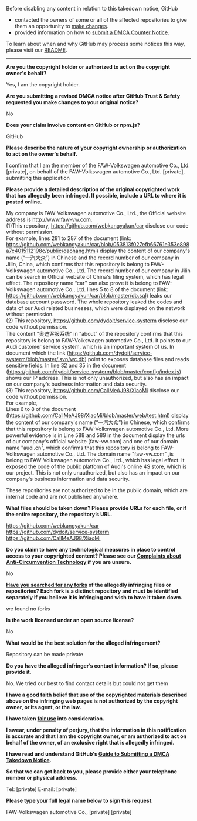 Before disabling any content in relation to this takedown notice, GitHub
- contacted the owners of some or all of the affected repositories to give them an opportunity to [make changes](https://docs.github.com/en/github/site-policy/dmca-takedown-policy#a-how-does-this-actually-work).
- provided information on how to [submit a DMCA Counter Notice](https://docs.github.com/en/articles/guide-to-submitting-a-dmca-counter-notice).

To learn about when and why GitHub may process some notices this way, please visit our [README](https://github.com/github/dmca/blob/master/README.md#anatomy-of-a-takedown-notice).

---

**Are you the copyright holder or authorized to act on the copyright owner's behalf?**  
  
Yes, I am the copyright holder.  
  
**Are you submitting a revised DMCA notice after GitHub Trust & Safety requested you make changes to your original notice?**  
  
No  
  
**Does your claim involve content on GitHub or npm.js?**  
  
GitHub  
  
**Please describe the nature of your copyright ownership or authorization to act on the owner's behalf.**  
  
I confirm that I am the member of the FAW-Volkswagen automotive Co., Ltd. [private], on behalf of the FAW-Volkswagen automotive Co., Ltd. [private], submitting this application  
  
**Please provide a detailed description of the original copyrighted work that has allegedly been infringed. If possible, include a URL to where it is posted online.**  
  
My company is FAW-Volkswagen automotive Co., Ltd., the Official website address is http://www.faw-vw.com.  
(1)This repository, https://github.com/webkangyakun/car disclose our code without permission.  
For example, lines 281 to 287 of the document (link: https://github.com/webkangyakun/car/blob/053813f027efb66761e353e898a7c4015112198c/public/daohang.html) display the content of our company's name (“一汽大众”) in Chinese and the record number of our company in Jilin, China, which confirms that this repository is belong to FAW-Volkswagen automotive Co., Ltd. The record number of our company in Jilin can be search in Official website of China's filing system, which has legal effect. The repository name “car” can also prove it is belong to FAW-Volkswagen automotive Co., Ltd. lines 5 to 8 of the document (link: https://github.com/webkangyakun/car/blob/master/db.sql) leaks our database account password. The whole repository leaked the codes and data of our Audi related businesses, which were displayed on the network without permission.  
(2) This repository, https://github.com/dydoit/service-systerm disclose our code without permission.  
The content “奥迪客服系统” in “about” of the repository confirms that this repository is belong to FAW-Volkswagen automotive Co., Ltd. It points to our Audi customer service system, which is an important system of us. In document which the link (https://github.com/dydoit/service-systerm/blob/master/.svn/wc.db) point to exposes database files and reads sensitive fields. In line 32 and 35 in the document (https://github.com/dydoit/service-systerm/blob/master/config/index.js) shows our IP address. This is not only unauthorized, but also has an impact on our company's business information and data security.  
(3) This repository, https://github.com/CallMeAJ98/XiaoMi disclose our code without permission.  
For example,  
Lines 6 to 8 of the document (https://github.com/CallMeAJ98/XiaoMi/blob/master/web/test.html) display the content of our company's name (“一汽大众”) in Chinese, which confirms that this repository is belong to FAW-Volkswagen automotive Co., Ltd. More powerful evidence is in Line 588 and 589 in the document display the urls of our company's official website (faw-vw.com) and one of our domain name "audi.cn", which confirms that this repository is belong to FAW-Volkswagen automotive Co., Ltd. The domain name "faw-vw.com" ,is belong to FAW-Volkswagen automotive Co., Ltd., which has legal effect. It exposed the code of the public platform of Audi's online 4S store, which is our project. This is not only unauthorized, but also has an impact on our company's business information and data security.  
  
These repositories are not authorized to be in the public domain, which are internal code and are not published anywhere.  
  
**What files should be taken down? Please provide URLs for each file, or if the entire repository, the repository’s URL.**  
  
https://github.com/webkangyakun/car  
https://github.com/dydoit/service-systerm  
https://github.com/CallMeAJ98/XiaoMi  
  
**Do you claim to have any technological measures in place to control access to your copyrighted content? Please see our <a href="https://docs.github.com/articles/guide-to-submitting-a-dmca-takedown-notice#complaints-about-anti-circumvention-technology">Complaints about Anti-Circumvention Technology</a> if you are unsure.**  
  
No  
  
**<a href="https://docs.github.com/articles/dmca-takedown-policy#b-what-about-forks-or-whats-a-fork">Have you searched for any forks</a> of the allegedly infringing files or repositories? Each fork is a distinct repository and must be identified separately if you believe it is infringing and wish to have it taken down.**  
  
we found no forks  
  
**Is the work licensed under an open source license?**  
  
No  
  
**What would be the best solution for the alleged infringement?**  
  
Repository can be made private  
  
**Do you have the alleged infringer’s contact information? If so, please provide it.**  
  
No. We tried our best to find contact details but could not get them  
  
**I have a good faith belief that use of the copyrighted materials described above on the infringing web pages is not authorized by the copyright owner, or its agent, or the law.**  
  
**I have taken <a href="https://www.lumendatabase.org/topics/22">fair use</a> into consideration.**  
  
**I swear, under penalty of perjury, that the information in this notification is accurate and that I am the copyright owner, or am authorized to act on behalf of the owner, of an exclusive right that is allegedly infringed.**  
  
**I have read and understand GitHub's <a href="https://docs.github.com/articles/guide-to-submitting-a-dmca-takedown-notice/">Guide to Submitting a DMCA Takedown Notice</a>.**  
  
**So that we can get back to you, please provide either your telephone number or physical address.**  
  
Tel: [private] E-mail: [private]
  
**Please type your full legal name below to sign this request.**  
  
FAW-Volkswagen automotive Co., [private] [private]
